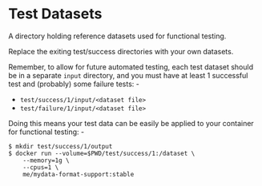 # Test Datasets
A directory holding reference datasets used for functional testing.

Replace the exiting test/success directories with your own datasets.

Remember, to allow for future automated testing, each test dataset
should be in a separate `input` directory, and you must have at least 1
successful test and (probably) some failure tests: -

-   `test/success/1/input/<dataset file>`
-   `test/failure/1/input/<dataset file>`

Doing this means your test data can be easily be applied to your container
for functional testing: -

    $ mkdir test/success/1/output
    $ docker run --volume=$PWD/test/success/1:/dataset \
        --memory=1g \
        --cpus=1 \
        me/mydata-format-support:stable
